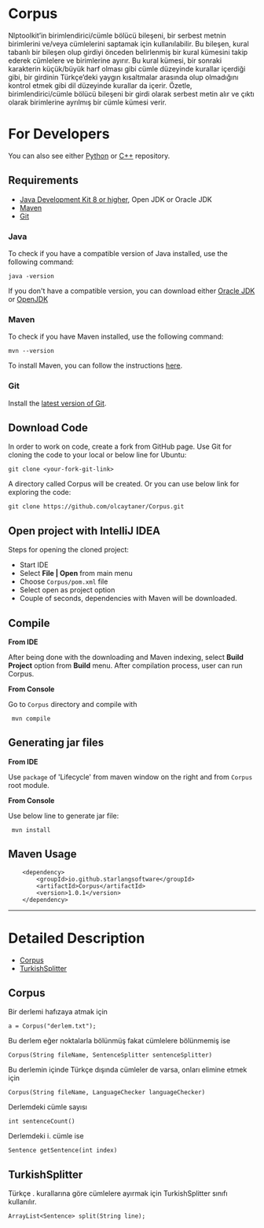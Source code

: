 # Corpus

Nlptoolkit’in birimlendirici/cümle bölücü bileşeni, bir serbest metnin birimlerini ve/veya cümlelerini saptamak için kullanılabilir. Bu bileşen, kural tabanlı bir bileşen olup girdiyi önceden belirlenmiş bir kural kümesini takip ederek cümlelere ve birimlerine ayırır. Bu kural kümesi, bir sonraki karakterin küçük/büyük harf olması gibi cümle düzeyinde kurallar içerdiği gibi, bir girdinin Türkçe’deki yaygın kısaltmalar arasında olup olmadığını kontrol etmek gibi dil düzeyinde kurallar da içerir. Özetle, birimlendirici/cümle bölücü bileşeni bir girdi olarak serbest metin alır ve çıktı olarak birimlerine ayrılmış bir cümle kümesi verir.

For Developers
============
You can also see either [Python](https://github.com/olcaytaner/Corpus-Py) 
or [C++](https://github.com/olcaytaner/Corpus-CPP) repository.

## Requirements

* [Java Development Kit 8 or higher](#java), Open JDK or Oracle JDK
* [Maven](#maven)
* [Git](#git)

### Java 

To check if you have a compatible version of Java installed, use the following command:

    java -version
    
If you don't have a compatible version, you can download either [Oracle JDK](https://www.oracle.com/technetwork/java/javase/downloads/jdk8-downloads-2133151.html) or [OpenJDK](https://openjdk.java.net/install/)    

### Maven
To check if you have Maven installed, use the following command:

    mvn --version
    
To install Maven, you can follow the instructions [here](https://maven.apache.org/install.html).      

### Git

Install the [latest version of Git](https://git-scm.com/book/en/v2/Getting-Started-Installing-Git).

## Download Code

In order to work on code, create a fork from GitHub page. 
Use Git for cloning the code to your local or below line for Ubuntu:

	git clone <your-fork-git-link>

A directory called Corpus will be created. Or you can use below link for exploring the code:

	git clone https://github.com/olcaytaner/Corpus.git

## Open project with IntelliJ IDEA

Steps for opening the cloned project:

* Start IDE
* Select **File | Open** from main menu
* Choose `Corpus/pom.xml` file
* Select open as project option
* Couple of seconds, dependencies with Maven will be downloaded. 


## Compile

**From IDE**

After being done with the downloading and Maven indexing, select **Build Project** option from **Build** menu. After compilation process, user can run Corpus.

**From Console**

Go to `Corpus` directory and compile with 

     mvn compile 

## Generating jar files

**From IDE**

Use `package` of 'Lifecycle' from maven window on the right and from `Corpus` root module.

**From Console**

Use below line to generate jar file:

     mvn install

## Maven Usage

        <dependency>
            <groupId>io.github.starlangsoftware</groupId>
            <artifactId>Corpus</artifactId>
            <version>1.0.1</version>
        </dependency>

------------------------------------------------

Detailed Description
============
+ [Corpus](#corpus)
+ [TurkishSplitter](#turkishsplitter)

## Corpus

Bir derlemi hafızaya atmak için

	a = Corpus("derlem.txt");

Bu derlem eğer noktalarla bölünmüş fakat cümlelere bölünmemiş ise

	Corpus(String fileName, SentenceSplitter sentenceSplitter)

Bu derlemin içinde Türkçe dışında cümleler de varsa, onları elimine etmek için

	Corpus(String fileName, LanguageChecker languageChecker)

Derlemdeki cümle sayısı

	int sentenceCount()

Derlemdeki i. cümle ise

	Sentence getSentence(int index)

## TurkishSplitter

Türkçe . kurallarına göre cümlelere ayırmak için TurkishSplitter sınıfı kullanılır.

	ArrayList<Sentence> split(String line);
